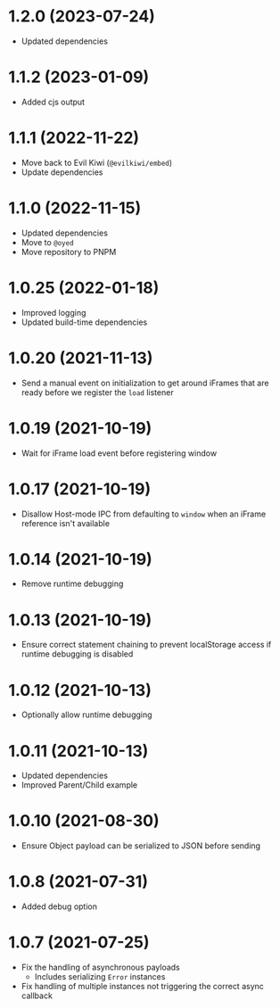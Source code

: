 # 1.2.0 (2023-07-24)

- Updated dependencies

# 1.1.2 (2023-01-09)

- Added cjs output

# 1.1.1 (2022-11-22)

- Move back to Evil Kiwi (`@evilkiwi/embed`)
- Update dependencies

# 1.1.0 (2022-11-15)

- Updated dependencies
- Move to `@oyed`
- Move repository to PNPM

# 1.0.25 (2022-01-18)

- Improved logging
- Updated build-time dependencies

# 1.0.20 (2021-11-13)

- Send a manual event on initialization to get around iFrames that are ready before we register the `load` listener

# 1.0.19 (2021-10-19)

- Wait for iFrame load event before registering window

# 1.0.17 (2021-10-19)

- Disallow Host-mode IPC from defaulting to `window` when an iFrame reference isn't available

# 1.0.14 (2021-10-19)

- Remove runtime debugging

# 1.0.13 (2021-10-19)

- Ensure correct statement chaining to prevent localStorage access if runtime debugging is disabled

# 1.0.12 (2021-10-13)

- Optionally allow runtime debugging

# 1.0.11 (2021-10-13)

- Updated dependencies
- Improved Parent/Child example

# 1.0.10 (2021-08-30)

- Ensure Object payload can be serialized to JSON before sending

# 1.0.8 (2021-07-31)

- Added debug option

# 1.0.7 (2021-07-25)

- Fix the handling of asynchronous payloads
  - Includes serializing `Error` instances
- Fix handling of multiple instances not triggering the correct async callback
